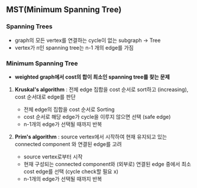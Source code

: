 ## MST(Minimum Spanning Tree)

### Spanning Trees
- graph의 모든 vertex를 연결하는 cycle이 없는 subgraph -> Tree
- vertex가 n인 spanning tree는 n-1 개의 edge를 가짐

### Minimum Spanning Tree
- **weighted graph에서 cost의 합이 최소인 spanning tree를 찾는 문제**
1) **Kruskal's algorithm** : 전체 edge 집합을 cost 순서로 sort하고 (increasing), cost 순서대로 edge를 판단
    * 전체 edge의 집합을 cost 순서로 Sorting
    * cost 순서로 해당 edge가 cycle을 이루지 않으면 선택 (safe edge)
    * n-1개의 edge가 선택될 때까지 반복


2) **Prim's algorithm** : source vertex에서 시작하여 현재 유지되고 있는 connected component 와 연결된 edge를 고려
    * source vertex로부터 시작
    * 현재 구성되는 connected component와 (외부로) 연결된 edge 중에서 최소 cost edge를 선택 (cycle check할 필요 x)
    * n-1개의 edge가 선택될 때까지 반복
